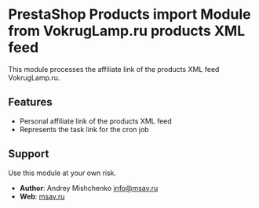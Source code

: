 # PrestaShop Products import Module from VokrugLamp.ru products XML feed
This module processes the affiliate link of the products XML feed VokrugLamp.ru.

## Features
* Personal affiliate link of the products XML feed
* Represents the task link for the cron job

## Support
Use this module at your own risk.

* **Author**: Andrey Mishchenko [info@msav.ru](mailto:info@msav.ru)
* **Web**: [msav.ru](http://www.msav.ru/)
